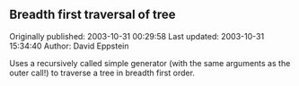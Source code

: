 ## Breadth first traversal of tree 
Originally published: 2003-10-31 00:29:58 
Last updated: 2003-10-31 15:34:40 
Author: David Eppstein 
 
Uses a recursively called simple generator (with the same arguments as the outer call!) to traverse a tree in breadth first order.